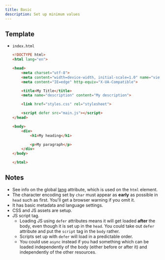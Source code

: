 ```yaml
---
title: Basic
description: Set up minimum values
---
```



## Template

- `index.html`
    ```html
    <!DOCTYPE html>
    <html lang="en">

    <head>
        <meta charset="utf-8">
        <meta content="width=device-width, initial-scale=1.0" name="viewport">
        <meta content="IE=edge" http-equiv="X-UA-Compatible">

        <title>My Title</title>
        <meta name="description" content="My description">

        <link href="styles.css" rel="stylesheet">

        <script defer src="main.js"></script>
    </head>

    <body>
        <div>
            <h1>My heading</h1>

            <p>My paragraph</p>
        </div>
    </body>

    </html>
    ```


## Notes

- See info on the global [lang](https://www.w3schools.com/tags/att_lang.asp) attribute, which is used on the `html` element.
- The character encoding set by `char` must appear as **early** as possible in `head` such as first. You'll get a browser warning if you omit it.
- It has basic metadata and language settings.
- CSS and JS assets are setup.
- JS script tag.
    - Loading JS using `defer` attributes means it will get loaded **after** the body, even though it is set up in the `head`. You could take out `defer` attribute and put the `script` tag in the `body` rather.
    - Scripts set up with `defer` will load in a predictable order.
    - You could use `async` instead if you had something which can be loaded independently of the body (either before or after it) and independently of the other resources.
